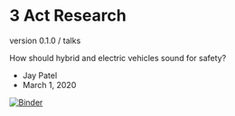 # 3 Act Research
version 0.1.0 / talks

How should hybrid and electric vehicles sound for safety?
* Jay Patel
* March 1, 2020

[![Binder](https://mybinder.org/badge_logo.svg)](https://mybinder.org/v2/gh/cdromcom/3actresearch/master?filepath=study_2_analyses.ipynb)
